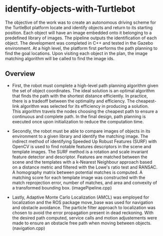 # identify-objects-with-Turtlebot

The objective of the work was to create an autonomous driving scheme for the TurtleBot platform locate and identify objects and return to its starting position. Each object will have an image embedded onto it belonging to a predefined library of images. The pipeline outputs the identification of each object. The development was completed in C++ and tested in the Gazebo environment. At a high level, the platform first performs the path planning to find the goal locations. Upon visiting each object in the plan, the image matching algorithm will be called to find the image ids.

## Overview

* First, the robot must complete a high-level path planning algorithm given the set of object coordinates. The ideal solution is an optimal algorithm that finds the path with the shortest distance efficiently. In practice, there is a tradeoff between the optimality and efficiency. The cheapest-link algorithm was selected for its efficiency in producing a solution. This algorithm travels the nodes choosing the cheapest path to ensure a continuous and complete path. In the final design, path planning is executed once upon initialization to reduce the computation time.

* Secondly, the robot must be able to compare images of objects in its environment to a given library and identify the matching image. The indirect method of identifying Speeded Up Robust Features (SURF) with OpenCV is used to find notable features descriptors in the scene and template images. The SURF method is a rotation and scale invariant feature detector and descriptor. Features are matched between the scene and the templates with a k-Nearest Neighbour approach based on a distance metric and filtered with the Lowe's ratio test and RANSAC. A homography matrix between potential matches is computed. A matching score for each template image was constructed with the match reprojection error, number of matches, and area and convexity of a transformed bounding box. (imagePipeline.cpp)

* Lastly, Adaptive Monte Carlo Localization (AMCL) was employed for localization and the ROS package move_base was used for navigation and obstacle avoidance. The particle filter approach to localization was chosen to avoid the error propagation present in dead reckoning. With the desired path computed, service calls and motion adjustements were made to ensure an obstacle free path when moving between objects. (navigation.cpp)

